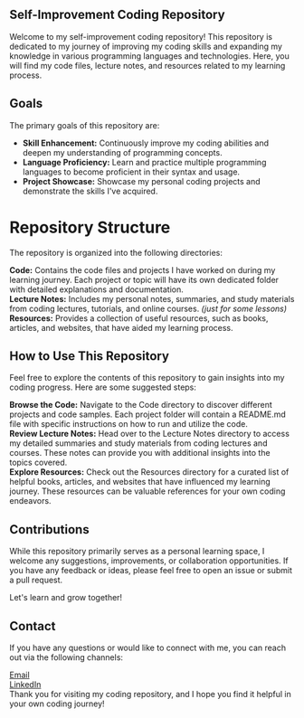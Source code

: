 ## Self-Improvement Coding Repository
Welcome to my self-improvement coding repository! This repository is dedicated to my journey of improving my coding skills and expanding my knowledge in various programming languages and technologies. Here, you will find my code files, lecture notes, and resources related to my learning process.

## Goals
The primary goals of this repository are:

- **Skill Enhancement:** Continuously improve my coding abilities and deepen my understanding of programming concepts.<br>
- **Language Proficiency:** Learn and practice multiple programming languages to become proficient in their syntax and usage.<br>
- **Project Showcase:** Showcase my personal coding projects and demonstrate the skills I've acquired.

# Repository Structure
The repository is organized into the following directories:

**Code:** Contains the code files and projects I have worked on during my learning journey. Each project or topic will have its own dedicated folder with detailed explanations and documentation.<br>
**Lecture Notes:** Includes my personal notes, summaries, and study materials from coding lectures, tutorials, and online courses. *(just for some lessons)*<br>
**Resources:** Provides a collection of useful resources, such as books, articles, and websites, that have aided my learning process.


## How to Use This Repository
Feel free to explore the contents of this repository to gain insights into my coding progress. Here are some suggested steps:

**Browse the Code:** Navigate to the Code directory to discover different projects and code samples. Each project folder will contain a README.md file with specific instructions on how to run and utilize the code.<br>
**Review Lecture Notes:** Head over to the Lecture Notes directory to access my detailed summaries and study materials from coding lectures and courses. These notes can provide you with additional insights into the topics covered.<br>
**Explore Resources:** Check out the Resources directory for a curated list of helpful books, articles, and websites that have influenced my learning journey. These resources can be valuable references for your own coding endeavors.<br>

## Contributions
While this repository primarily serves as a personal learning space, I welcome any suggestions, improvements, or collaboration opportunities. If you have any feedback or ideas, please feel free to open an issue or submit a pull request.

Let's learn and grow together!

## Contact
If you have any questions or would like to connect with me, you can reach out via the following channels:

[Email](cagin.senemoglu@gmail.com)<br>
[LinkedIn](https://www.linkedin.com/in/caginsenemoglu/)<br>
Thank you for visiting my coding repository, and I hope you find it helpful in your own coding journey!<br>
